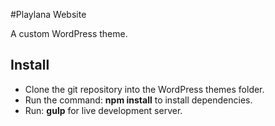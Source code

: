 #Playlana Website

A custom WordPress theme.

## Install

- Clone the git repository into the WordPress themes folder.
- Run the command: **npm install** to install dependencies.
- Run: **gulp** for live development server. 